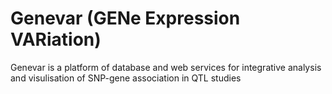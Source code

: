 # Genevar (GENe Expression VARiation)
Genevar is a platform of database and web services for integrative analysis and visulisation of SNP-gene association in QTL studies

